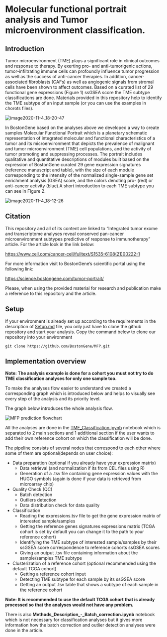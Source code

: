 # Molecular functional portrait analysis and Tumor microenvironment classification.

## Introduction
Tumor microenvironment (TME) plays a significant role in clinical outcomes and response to therapy. By exerting pro- and anti-tumorigenic actions, tumor-infiltrating immune cells can profoundly influence tumor progression as well as the success of anti-cancer therapies. In addition, cancer-associated fibroblasts (CAFs) as well as angiogenic signals from stromal cells have been shown to affect outcomes.
Based on a curated list of 29 functional gene expressions (Figure 1) ssGSEA score the TME subtype classifications are done. Materials provided in this repository help to identify the TME subtype of an input sample (or you can use the examples in chorots files). 

![image2020-11-4_18-20-47](https://user-images.githubusercontent.com/127855909/228009303-964b1147-0f42-4361-819b-bc22be9ccd97.png)

In BostonGene based on the analyses above we developed a way to create samples Molecular Functional Portrait which is a planetary schematic representation of integrated molecular and functional characteristics of a tumor and its microenvironment that depicts the prevalence of malignant and tumor microenvironment (TME) cell populations, and the activity of tumor promoting and suppressing processes. The portrait includes qualitative and quantitative descriptions of modules built based on the expression of BostonGene curated 29 gene expression signatures (reference manuscript and table), with the size of each module corresponding to the intensity of the normalized single-sample gene set enrichment analysis (GSEA) score, and the colors denoting pro- (red) or anti-cancer activity (blue).A short introduction to each TME subtype you can see in Figure 2.

![image2020-11-4_18-12-26](https://user-images.githubusercontent.com/127855909/228009221-3fe09cc9-a30a-4d3f-aa4b-3641c6278f7e.png)


## Citation
This repository and all of its content are linked to “Integrated tumor exome and transcriptome analyses reveal conserved pan-cancer microenvironment subtypes predictive of response to immunotherapy” article. For the article look in the link below:

https://www.cell.com/cancer-cell/fulltext/S1535-6108(21)00222-1

For more information visit to BostonGene’s scientific portal using the following link: 

https://science.bostongene.com/tumor-portrait/ 


Please, when using the provided material for research and publication make a reference to this repository and the article.

## Setup
If your environment is already set up according to the requirements in the description of  [Setup.md](Setup.md) file, you only just have to clone the github repository and start your analysis.
Copy the command below to clone our repository into your environment 


    git clone https://github.com/BostonGene/MFP.git


## Implementation overview
**Note: 
The analysis example is done for a cohort you must not try to do TME classification analyses for only one sample too.**


To make the analyses flow easier to understand we created a corresponding graph which is introduced below and helps to visually see every step of the analysis and its priority level.


The graph below introduces the whole analysis flow.

![MFP prediction flowchart](https://user-images.githubusercontent.com/127855909/228008558-4a7163ba-9c23-4107-b2f9-85d674b41499.jpg)


All the analyses are done in the [TME_Classification.ipynb](TME_Classification.ipynb) notebook which is separated to 2 main sections and 1 additional section if the user wants to add their own reference cohort on which the classification will be done.


The pipeline consists of several nodes that correspond to each other where some of them are optional(depends on user choice):

* Data preparation (optional if you already have your expression matrix)
  * Data retrieval (and normalization if its from CEL files using R) 
  * Generation of a .tsv file containing gene expression values with the HUGO symbols (again is done if your data is retrieved from microarray chip)
* Quality Check (QC)
  * Batch detection
  * Outliers detection
  * Data distribution check for data quality
* Classification
  * Reading the expressions.tsv file to get the gene expression matrix of interested sample/samples
  * Getting the reference genes signatures expressions matrix (TCGA cohort is set by default you can change it to the path to your reference cohort)
  * Identifying the TME subtype of interested sample/samples by their ssGSEA score correspondence to reference cohorts ssGSEA scores
  * Giving an output .tsv file containing information about the sample/samples TME subtype
* Clusterization of a reference cohort (optional recommended using the default TCGA cohort)
  * Getting a reference cohort input
  * Detecting TME subtype for each sample by its ssGSEA score
  * Getting an output .tsv table that shows  a subtype of each sample in the reference cohort

**Note:
It is recommended to use the default TCGA cohort that is already processed so that the analyses would not have any problem.**


There is also **Methods_Description_-_Batch_correction.ipynb** notebook which is not necessary for classification analyses but it gives more information how the batch correction and outlier detection analyses were done in the article.




